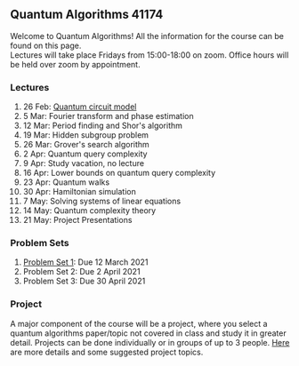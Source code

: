 ## Quantum Algorithms 41174

Welcome to Quantum Algorithms!  All the information for the course can be found on this page.  
Lectures will take place Fridays from 15:00-18:00 on zoom.  Office hours will be held 
over zoom by appointment.


### Lectures

1. 26 Feb: [Quantum circuit model](LECTURES/lec1)
2. 5 Mar: Fourier transform and phase estimation
3. 12 Mar: Period finding and Shor's algorithm
4. 19 Mar: Hidden subgroup problem
5. 26 Mar: Grover's search algorithm
6. 2 Apr: Quantum query complexity
7. 9 Apr: Study vacation, no lecture
8. 16 Apr: Lower bounds on quantum query complexity
9. 23 Apr: Quantum walks
10. 30 Apr: Hamiltonian simulation
11. 7 May: Solving systems of linear equations
12. 14 May: Quantum complexity theory
13. 21 May: Project Presentations

### Problem Sets
1. [Problem Set 1](PSETS/PS1/ps1.pdf): Due 12 March 2021
2. Problem Set 2: Due 2 April 2021
3. Problem Set 3: Due 30 April 2021


### Project
A major component of the course will be a project, where you select a quantum algorithms paper/topic not covered in class 
and study it in greater detail.  Projects can be done individually or in groups of up to 3 people.  [Here](PROJECT/project.pdf) are more details and some suggested 
project topics.

